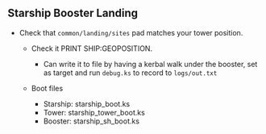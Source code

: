 ## Starship Booster Landing

* Check that `common/landing/sites` pad matches your tower position.
  *   Check it PRINT SHIP:GEOPOSITION.
      * Can write it to file by having a kerbal walk under the booster, set as target and run `debug.ks` to record to `logs/out.txt`
   
    
  * Boot files
     * Starship: starship_boot.ks
     * Tower: starship_tower_boot.ks
     * Booster: starship_sh_boot.ks     
   
  

